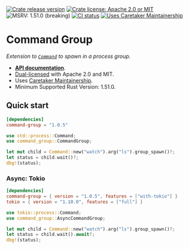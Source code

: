 [![Crate release version](https://flat.badgen.net/crates/v/command-group)](https://crates.io/crates/command-group)
[![Crate license: Apache 2.0 or MIT](https://flat.badgen.net/badge/license/Apache%202.0%20or%20MIT)][copyright]
![MSRV: 1.51.0 (breaking)](https://flat.badgen.net/badge/MSRV/1.51.0%20%28breaking%29/green)
[![CI status](https://github.com/watchexec/command-group/actions/workflows/check.yml/badge.svg)](https://github.com/watchexec/command-group/actions/workflows/check.yml)
[![Uses Caretaker Maintainership](https://flat.badgen.net/badge/Caretaker/Maintainership%20👥%20/purple)][caretaker]

# Command Group

_Extension to [`Command`](https://doc.rust-lang.org/std/process/struct.Command.html) to spawn in a process group._

- **[API documentation][docs]**.
- [Dual-licensed][copyright] with Apache 2.0 and MIT.
- Uses [Caretaker Maintainership][caretaker].
- Minimum Supported Rust Version: 1.51.0.

[caretaker]: ./CARETAKERS.md
[copyright]: ./COPYRIGHT
[docs]: https://docs.rs/command-group

## Quick start

```toml
[dependencies]
command-group = "1.0.5"
```

```rust
use std::process::Command;
use command_group::CommandGroup;

let mut child = Command::new("watch").arg("ls").group_spawn()?;
let status = child.wait()?;
dbg!(status);
```

### Async: Tokio

```toml
[dependencies]
command-group = { version = "1.0.5", features = ["with-tokio"] }
tokio = { version = "1.10.0", features = ["full"] }
```

```rust
use tokio::process::Command;
use command_group::AsyncCommandGroup;

let mut child = Command::new("watch").arg("ls").group_spawn()?;
let status = child.wait().await?;
dbg!(status);
```
